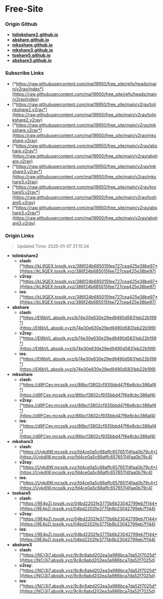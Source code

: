 # Free-Site

### Origin Github

- [**tolinkshare2.github.io**](https://github.com/tolinkshare2/tolinkshare2.github.io)
- [**abshare.github.io**](https://github.com/abshare/abshare.github.io)
- [**mksshare.github.io**](https://github.com/mksshare/mksshare.github.io)
- [**mkshare3.github.io**](https://github.com/mkshare3/mkshare3.github.io)
- [**toshare5.github.io**](https://github.com/toshare5/toshare5.github.io)
- [**abshare3.github.io**](https://github.com/abshare3/abshare3.github.io)

### Subscribe Links

- [*https://raw.githubusercontent.com/mai19950/free_site/refs/heads/main/v2ray/index*](https://raw.githubusercontent.com/mai19950/free_site/refs/heads/main/v2ray/index)
- [*https://raw.githubusercontent.com/mai19950/free_site/main/v2ray/tolinkshare2.v2ray*](https://raw.githubusercontent.com/mai19950/free_site/main/v2ray/tolinkshare2.v2ray)
- [*https://raw.githubusercontent.com/mai19950/free_site/main/v2ray/mksshare.v2ray*](https://raw.githubusercontent.com/mai19950/free_site/main/v2ray/mksshare.v2ray)
- [*https://raw.githubusercontent.com/mai19950/free_site/main/v2ray/abshare.v2ray*](https://raw.githubusercontent.com/mai19950/free_site/main/v2ray/abshare.v2ray)
- [*https://raw.githubusercontent.com/mai19950/free_site/main/v2ray/mkshare3.v2ray*](https://raw.githubusercontent.com/mai19950/free_site/main/v2ray/mkshare3.v2ray)
- [*https://raw.githubusercontent.com/mai19950/free_site/main/v2ray/toshare5.v2ray*](https://raw.githubusercontent.com/mai19950/free_site/main/v2ray/toshare5.v2ray)
- [*https://raw.githubusercontent.com/mai19950/free_site/main/v2ray/abshare3.v2ray*](https://raw.githubusercontent.com/mai19950/free_site/main/v2ray/abshare3.v2ray)

### Origin Links

> Updated Time: 2025-01-07 21:15:24

- **tolinkshare2**
  - **clash**: [*https://kL9QEX.tosslk.xyz/386f24b685015fee727cea425e38be97*](https://kL9QEX.tosslk.xyz/386f24b685015fee727cea425e38be97)
  - **v2ray**: [*https://kL9QEX.tosslk.xyz/386f24b685015fee727cea425e38be97*](https://kL9QEX.tosslk.xyz/386f24b685015fee727cea425e38be97)
  - **ios**: [*https://kL9QEX.tosslk.xyz/386f24b685015fee727cea425e38be97*](https://kL9QEX.tosslk.xyz/386f24b685015fee727cea425e38be97)
- **abshare**
  - **clash**: [*https://EI6bVL.absslk.xyz/b74e30e630e29ed9490d5831eb22b199*](https://EI6bVL.absslk.xyz/b74e30e630e29ed9490d5831eb22b199)
  - **v2ray**: [*https://EI6bVL.absslk.xyz/b74e30e630e29ed9490d5831eb22b199*](https://EI6bVL.absslk.xyz/b74e30e630e29ed9490d5831eb22b199)
  - **ios**: [*https://EI6bVL.absslk.xyz/b74e30e630e29ed9490d5831eb22b199*](https://EI6bVL.absslk.xyz/b74e30e630e29ed9490d5831eb22b199)
- **mksshare**
  - **clash**: [*https://d9FCev.mcsslk.xyz/86bcf3802cf935bbd47f6e8cbc386af4*](https://d9FCev.mcsslk.xyz/86bcf3802cf935bbd47f6e8cbc386af4)
  - **v2ray**: [*https://d9FCev.mcsslk.xyz/86bcf3802cf935bbd47f6e8cbc386af4*](https://d9FCev.mcsslk.xyz/86bcf3802cf935bbd47f6e8cbc386af4)
  - **ios**: [*https://d9FCev.mcsslk.xyz/86bcf3802cf935bbd47f6e8cbc386af4*](https://d9FCev.mcsslk.xyz/86bcf3802cf935bbd47f6e8cbc386af4)
- **mkshare3**
  - **clash**: [*https://UykdlW.mcsslk.xyz/fd4ce0a5c68affc65765114faa0b79c4*](https://UykdlW.mcsslk.xyz/fd4ce0a5c68affc65765114faa0b79c4)
  - **v2ray**: [*https://UykdlW.mcsslk.xyz/fd4ce0a5c68affc65765114faa0b79c4*](https://UykdlW.mcsslk.xyz/fd4ce0a5c68affc65765114faa0b79c4)
  - **ios**: [*https://UykdlW.mcsslk.xyz/fd4ce0a5c68affc65765114faa0b79c4*](https://UykdlW.mcsslk.xyz/fd4ce0a5c68affc65765114faa0b79c4)
- **toshare5**
  - **clash**: [*https://9E4pZj.tosslk.xyz/04bd2202fe3775b6b23042799eb7f144*](https://9E4pZj.tosslk.xyz/04bd2202fe3775b6b23042799eb7f144)
  - **v2ray**: [*https://9E4pZj.tosslk.xyz/04bd2202fe3775b6b23042799eb7f144*](https://9E4pZj.tosslk.xyz/04bd2202fe3775b6b23042799eb7f144)
  - **ios**: [*https://9E4pZj.tosslk.xyz/04bd2202fe3775b6b23042799eb7f144*](https://9E4pZj.tosslk.xyz/04bd2202fe3775b6b23042799eb7f144)
- **abshare3**
  - **clash**: [*https://NCj3j7.absslk.xyz/9c8c6abd202ea3a986bca7da52f7025d*](https://NCj3j7.absslk.xyz/9c8c6abd202ea3a986bca7da52f7025d)
  - **v2ray**: [*https://NCj3j7.absslk.xyz/9c8c6abd202ea3a986bca7da52f7025d*](https://NCj3j7.absslk.xyz/9c8c6abd202ea3a986bca7da52f7025d)
  - **ios**: [*https://NCj3j7.absslk.xyz/9c8c6abd202ea3a986bca7da52f7025d*](https://NCj3j7.absslk.xyz/9c8c6abd202ea3a986bca7da52f7025d)
